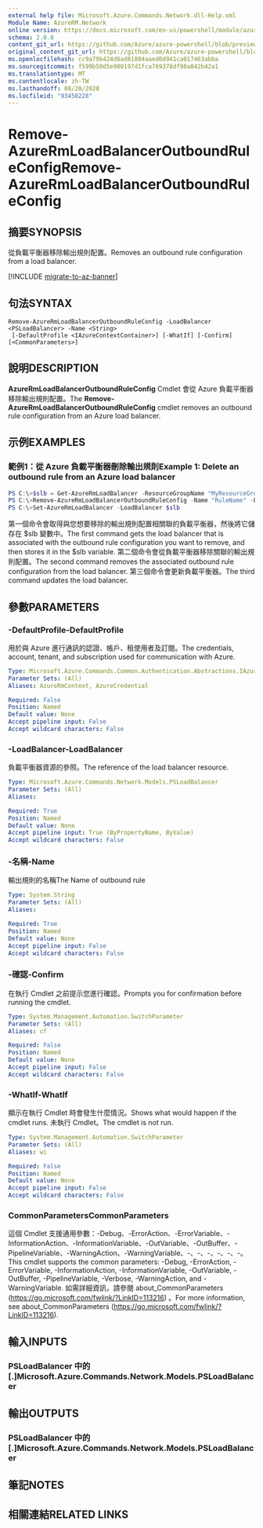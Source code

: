 ```yaml
---
external help file: Microsoft.Azure.Commands.Network.dll-Help.xml
Module Name: AzureRM.Network
online version: https://docs.microsoft.com/en-us/powershell/module/azurerm.network/remove-azurermloadbalanceroutboundruleconfig
schema: 2.0.0
content_git_url: https://github.com/Azure/azure-powershell/blob/preview/src/ResourceManager/Network/Commands.Network/help/Remove-AzureRmLoadBalancerOutboundRuleConfig.md
original_content_git_url: https://github.com/Azure/azure-powershell/blob/preview/src/ResourceManager/Network/Commands.Network/help/Remove-AzureRmLoadBalancerOutboundRuleConfig.md
ms.openlocfilehash: cc9a79b424d6ad81804aaed0d941ca017463abba
ms.sourcegitcommit: f599b50d5e980197d1fca769378df90a842b42a1
ms.translationtype: MT
ms.contentlocale: zh-TW
ms.lasthandoff: 08/20/2020
ms.locfileid: "93450228"
---
```

# <span data-ttu-id="285ca-101">Remove-AzureRmLoadBalancerOutboundRuleConfig</span><span class="sxs-lookup"><span data-stu-id="285ca-101">Remove-AzureRmLoadBalancerOutboundRuleConfig</span></span>

## <span data-ttu-id="285ca-102">摘要</span><span class="sxs-lookup"><span data-stu-id="285ca-102">SYNOPSIS</span></span>
<span data-ttu-id="285ca-103">從負載平衡器移除輸出規則配置。</span><span class="sxs-lookup"><span data-stu-id="285ca-103">Removes an outbound rule configuration from a load balancer.</span></span>

[!INCLUDE [migrate-to-az-banner](../../includes/migrate-to-az-banner.md)]

## <span data-ttu-id="285ca-104">句法</span><span class="sxs-lookup"><span data-stu-id="285ca-104">SYNTAX</span></span>

```
Remove-AzureRmLoadBalancerOutboundRuleConfig -LoadBalancer <PSLoadBalancer> -Name <String>
 [-DefaultProfile <IAzureContextContainer>] [-WhatIf] [-Confirm] [<CommonParameters>]
```

## <span data-ttu-id="285ca-105">說明</span><span class="sxs-lookup"><span data-stu-id="285ca-105">DESCRIPTION</span></span>
<span data-ttu-id="285ca-106">**AzureRmLoadBalancerOutboundRuleConfig** Cmdlet 會從 Azure 負載平衡器移除輸出規則配置。</span><span class="sxs-lookup"><span data-stu-id="285ca-106">The **Remove-AzureRmLoadBalancerOutboundRuleConfig** cmdlet removes an outbound rule configuration from an Azure load balancer.</span></span>

## <span data-ttu-id="285ca-107">示例</span><span class="sxs-lookup"><span data-stu-id="285ca-107">EXAMPLES</span></span>

### <span data-ttu-id="285ca-108">範例1：從 Azure 負載平衡器刪除輸出規則</span><span class="sxs-lookup"><span data-stu-id="285ca-108">Example 1: Delete an outbound rule from an Azure load balancer</span></span>
```powershell
PS C:\>$slb = Get-AzureRmLoadBalancer -ResourceGroupName "MyResourceGroup" -Name "MyLoadBalancer"
PS C:\>Remove-AzureRmLoadBalancerOutboundRuleConfig -Name "RuleName" -LoadBalancer $slb
PS C:\>Set-AzureRmLoadBalancer -LoadBalancer $slb
```

<span data-ttu-id="285ca-109">第一個命令會取得與您想要移除的輸出規則配置相關聯的負載平衡器，然後將它儲存在 $slb 變數中。</span><span class="sxs-lookup"><span data-stu-id="285ca-109">The first command gets the load balancer that is associated with the outbound rule configuration you want to remove, and then stores it in the $slb variable.</span></span>
<span data-ttu-id="285ca-110">第二個命令會從負載平衡器移除關聯的輸出規則配置。</span><span class="sxs-lookup"><span data-stu-id="285ca-110">The second command removes the associated outbound rule configuration from the load balancer.</span></span>
<span data-ttu-id="285ca-111">第三個命令會更新負載平衡器。</span><span class="sxs-lookup"><span data-stu-id="285ca-111">The third command updates the load balancer.</span></span>

## <span data-ttu-id="285ca-112">參數</span><span class="sxs-lookup"><span data-stu-id="285ca-112">PARAMETERS</span></span>

### <span data-ttu-id="285ca-113">-DefaultProfile</span><span class="sxs-lookup"><span data-stu-id="285ca-113">-DefaultProfile</span></span>
<span data-ttu-id="285ca-114">用於與 Azure 進行通訊的認證、帳戶、租使用者及訂閱。</span><span class="sxs-lookup"><span data-stu-id="285ca-114">The credentials, account, tenant, and subscription used for communication with Azure.</span></span>

```yaml
Type: Microsoft.Azure.Commands.Common.Authentication.Abstractions.IAzureContextContainer
Parameter Sets: (All)
Aliases: AzureRmContext, AzureCredential

Required: False
Position: Named
Default value: None
Accept pipeline input: False
Accept wildcard characters: False
```

### <span data-ttu-id="285ca-115">-LoadBalancer</span><span class="sxs-lookup"><span data-stu-id="285ca-115">-LoadBalancer</span></span>
<span data-ttu-id="285ca-116">負載平衡器資源的參照。</span><span class="sxs-lookup"><span data-stu-id="285ca-116">The reference of the load balancer resource.</span></span>

```yaml
Type: Microsoft.Azure.Commands.Network.Models.PSLoadBalancer
Parameter Sets: (All)
Aliases:

Required: True
Position: Named
Default value: None
Accept pipeline input: True (ByPropertyName, ByValue)
Accept wildcard characters: False
```

### <span data-ttu-id="285ca-117">-名稱</span><span class="sxs-lookup"><span data-stu-id="285ca-117">-Name</span></span>
<span data-ttu-id="285ca-118">輸出規則的名稱</span><span class="sxs-lookup"><span data-stu-id="285ca-118">The Name of outbound rule</span></span>

```yaml
Type: System.String
Parameter Sets: (All)
Aliases:

Required: True
Position: Named
Default value: None
Accept pipeline input: False
Accept wildcard characters: False
```

### <span data-ttu-id="285ca-119">-確認</span><span class="sxs-lookup"><span data-stu-id="285ca-119">-Confirm</span></span>
<span data-ttu-id="285ca-120">在執行 Cmdlet 之前提示您進行確認。</span><span class="sxs-lookup"><span data-stu-id="285ca-120">Prompts you for confirmation before running the cmdlet.</span></span>

```yaml
Type: System.Management.Automation.SwitchParameter
Parameter Sets: (All)
Aliases: cf

Required: False
Position: Named
Default value: None
Accept pipeline input: False
Accept wildcard characters: False
```

### <span data-ttu-id="285ca-121">-WhatIf</span><span class="sxs-lookup"><span data-stu-id="285ca-121">-WhatIf</span></span>
<span data-ttu-id="285ca-122">顯示在執行 Cmdlet 時會發生什麼情況。</span><span class="sxs-lookup"><span data-stu-id="285ca-122">Shows what would happen if the cmdlet runs.</span></span>
<span data-ttu-id="285ca-123">未執行 Cmdlet。</span><span class="sxs-lookup"><span data-stu-id="285ca-123">The cmdlet is not run.</span></span>

```yaml
Type: System.Management.Automation.SwitchParameter
Parameter Sets: (All)
Aliases: wi

Required: False
Position: Named
Default value: None
Accept pipeline input: False
Accept wildcard characters: False
```

### <span data-ttu-id="285ca-124">CommonParameters</span><span class="sxs-lookup"><span data-stu-id="285ca-124">CommonParameters</span></span>
<span data-ttu-id="285ca-125">這個 Cmdlet 支援通用參數：-Debug、-ErrorAction、-ErrorVariable、-InformationAction、-InformationVariable、-OutVariable、-OutBuffer、-PipelineVariable、-WarningAction、-WarningVariable、-、-、-、-、-、-。</span><span class="sxs-lookup"><span data-stu-id="285ca-125">This cmdlet supports the common parameters: -Debug, -ErrorAction, -ErrorVariable, -InformationAction, -InformationVariable, -OutVariable, -OutBuffer, -PipelineVariable, -Verbose, -WarningAction, and -WarningVariable.</span></span> <span data-ttu-id="285ca-126">如需詳細資訊，請參閱 about_CommonParameters (https://go.microsoft.com/fwlink/?LinkID=113216) 。</span><span class="sxs-lookup"><span data-stu-id="285ca-126">For more information, see about_CommonParameters (https://go.microsoft.com/fwlink/?LinkID=113216).</span></span>

## <span data-ttu-id="285ca-127">輸入</span><span class="sxs-lookup"><span data-stu-id="285ca-127">INPUTS</span></span>

### <span data-ttu-id="285ca-128">PSLoadBalancer 中的 [.]</span><span class="sxs-lookup"><span data-stu-id="285ca-128">Microsoft.Azure.Commands.Network.Models.PSLoadBalancer</span></span>

## <span data-ttu-id="285ca-129">輸出</span><span class="sxs-lookup"><span data-stu-id="285ca-129">OUTPUTS</span></span>

### <span data-ttu-id="285ca-130">PSLoadBalancer 中的 [.]</span><span class="sxs-lookup"><span data-stu-id="285ca-130">Microsoft.Azure.Commands.Network.Models.PSLoadBalancer</span></span>

## <span data-ttu-id="285ca-131">筆記</span><span class="sxs-lookup"><span data-stu-id="285ca-131">NOTES</span></span>

## <span data-ttu-id="285ca-132">相關連結</span><span class="sxs-lookup"><span data-stu-id="285ca-132">RELATED LINKS</span></span>
